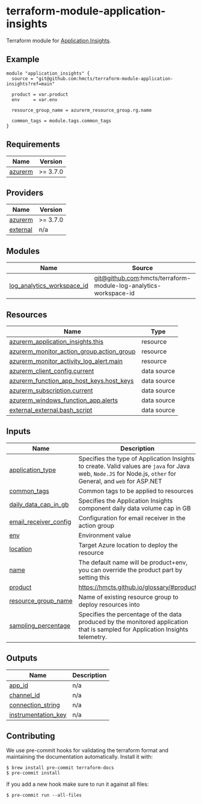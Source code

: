 # terraform-module-application-insights

<!-- TODO fill in resource name in link to product documentation -->
Terraform module for [Application Insights](https://registry.terraform.io/providers/hashicorp/azurerm/latest/docs/resources/application_insights.html).

## Example

```hcl
module "application_insights" {
  source = "git@github.com:hmcts/terraform-module-application-insights?ref=main"

  product = var.product
  env     = var.env

  resource_group_name = azurerm_resource_group.rg.name

  common_tags = module.tags.common_tags
}

```

<!-- BEGIN_TF_DOCS -->
## Requirements

| Name | Version |
|------|---------|
| <a name="requirement_azurerm"></a> [azurerm](#requirement\_azurerm) | >= 3.7.0 |

## Providers

| Name | Version |
|------|---------|
| <a name="provider_azurerm"></a> [azurerm](#provider\_azurerm) | >= 3.7.0 |
| <a name="provider_external"></a> [external](#provider\_external) | n/a |

## Modules

| Name | Source | Version |
|------|--------|---------|
| <a name="module_log_analytics_workspace_id"></a> [log\_analytics\_workspace\_id](#module\_log\_analytics\_workspace\_id) | git@github.com:hmcts/terraform-module-log-analytics-workspace-id | master |

## Resources

| Name | Type |
|------|------|
| [azurerm_application_insights.this](https://registry.terraform.io/providers/hashicorp/azurerm/latest/docs/resources/application_insights) | resource |
| [azurerm_monitor_action_group.action_group](https://registry.terraform.io/providers/hashicorp/azurerm/latest/docs/resources/monitor_action_group) | resource |
| [azurerm_monitor_activity_log_alert.main](https://registry.terraform.io/providers/hashicorp/azurerm/latest/docs/resources/monitor_activity_log_alert) | resource |
| [azurerm_client_config.current](https://registry.terraform.io/providers/hashicorp/azurerm/latest/docs/data-sources/client_config) | data source |
| [azurerm_function_app_host_keys.host_keys](https://registry.terraform.io/providers/hashicorp/azurerm/latest/docs/data-sources/function_app_host_keys) | data source |
| [azurerm_subscription.current](https://registry.terraform.io/providers/hashicorp/azurerm/latest/docs/data-sources/subscription) | data source |
| [azurerm_windows_function_app.alerts](https://registry.terraform.io/providers/hashicorp/azurerm/latest/docs/data-sources/windows_function_app) | data source |
| [external_external.bash_script](https://registry.terraform.io/providers/hashicorp/external/latest/docs/data-sources/external) | data source |

## Inputs

| Name | Description | Type | Default | Required |
|------|-------------|------|---------|:--------:|
| <a name="input_application_type"></a> [application\_type](#input\_application\_type) | Specifies the type of Application Insights to create. Valid values are `java` for Java web, `Node.JS` for Node.js, `other` for General, and `web` for ASP.NET | `string` | `"web"` | no |
| <a name="input_common_tags"></a> [common\_tags](#input\_common\_tags) | Common tags to be applied to resources | `map(string)` | n/a | yes |
| <a name="input_daily_data_cap_in_gb"></a> [daily\_data\_cap\_in\_gb](#input\_daily\_data\_cap\_in\_gb) | Specifies the Application Insights component daily data volume cap in GB | `number` | `50` | no |
| <a name="input_email_receiver_config"></a> [email\_receiver\_config](#input\_email\_receiver\_config) | Configuration for email receiver in the action group | `map(string)` | `null` | no |
| <a name="input_env"></a> [env](#input\_env) | Environment value | `string` | n/a | yes |
| <a name="input_location"></a> [location](#input\_location) | Target Azure location to deploy the resource | `string` | `"UK South"` | no |
| <a name="input_name"></a> [name](#input\_name) | The default name will be product+env, you can override the product part by setting this | `string` | `null` | no |
| <a name="input_product"></a> [product](#input\_product) | https://hmcts.github.io/glossary/#product | `string` | n/a | yes |
| <a name="input_resource_group_name"></a> [resource\_group\_name](#input\_resource\_group\_name) | Name of existing resource group to deploy resources into | `string` | n/a | yes |
| <a name="input_sampling_percentage"></a> [sampling\_percentage](#input\_sampling\_percentage) | Specifies the percentage of the data produced by the monitored application that is sampled for Application Insights telemetry. | `number` | `100` | no |

## Outputs

| Name | Description |
|------|-------------|
| <a name="output_app_id"></a> [app\_id](#output\_app\_id) | n/a |
| <a name="output_channel_id"></a> [channel\_id](#output\_channel\_id) | n/a |
| <a name="output_connection_string"></a> [connection\_string](#output\_connection\_string) | n/a |
| <a name="output_instrumentation_key"></a> [instrumentation\_key](#output\_instrumentation\_key) | n/a |
<!-- END_TF_DOCS -->

## Contributing

We use pre-commit hooks for validating the terraform format and maintaining the documentation automatically.
Install it with:

```shell
$ brew install pre-commit terraform-docs
$ pre-commit install
```

If you add a new hook make sure to run it against all files:
```shell
$ pre-commit run --all-files
```
